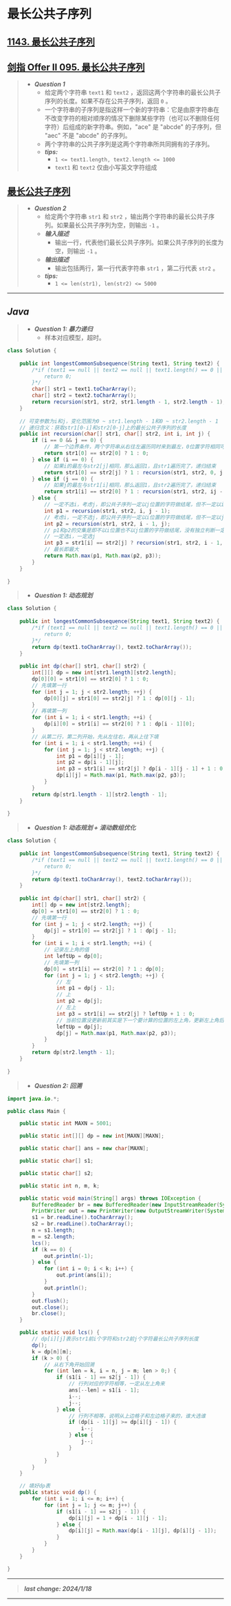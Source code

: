 # 最长公共子序列

## [1143. 最长公共子序列](https://leetcode.cn/problems/longest-common-subsequence/)

## [剑指 Offer II 095. 最长公共子序列](https://leetcode.cn/problems/qJnOS7/)

> - ***Question 1***
>   - 给定两个字符串 `text1` 和 `text2` ，返回这两个字符串的最长公共子序列的长度。如果不存在公共子序列，返回 `0` 。
>   - 一个字符串的子序列是指这样一个新的字符串：它是由原字符串在不改变字符的相对顺序的情况下删除某些字符（也可以不删除任何字符）后组成的新字符串。例如，"ace" 是 "abcde" 的子序列，但 "aec" 不是 "abcde" 的子序列。
>   - 两个字符串的公共子序列是这两个字符串所共同拥有的子序列。
>   - ***tips:***
>     - `1 <= text1.length, text2.length <= 1000`
>     - `text1` 和 `text2` 仅由小写英文字符组成

## [最长公共子序列](https://www.nowcoder.com/practice/4727c06b9ee9446cab2e859b4bb86bb8)

> - ***Question 2***
>   - 给定两个字符串 `str1` 和 `str2` ，输出两个字符串的最长公共子序列。如果最长公共子序列为空，则输出 `-1` 。
>   - ***输入描述***
>     - 输出一行，代表他们最长公共子序列。如果公共子序列的长度为空，则输出 `-1` 。
>   - ***输出描述***
>     - 输出包括两行，第一行代表字符串 `str1` ，第二行代表 `str2` 。
>   - ***tips:***
>     - `1 <= len(str1), len(str2) <= 5000`

---

## *Java*

> - ***Question 1: 暴力递归***
>   - 样本对应模型，超时。

```java
class Solution {
    
    public int longestCommonSubsequence(String text1, String text2) {
        /*if (text1 == null || text2 == null || text1.length() == 0 || text2.length() == 0) {
            return 0;
        }*/
        char[] str1 = text1.toCharArray();
        char[] str2 = text2.toCharArray();
        return recursion(str1, str2, str1.length - 1, str2.length - 1);
    }
    
    // 可变参数为i和j，变化范围为0 ~ str1.length - 1和0 ~ str2.length - 1
    // 递归含义：获取str1[0-i]和str2[0-j]上的最长公共子序列的长度
    public int recursion(char[] str1, char[] str2, int i, int j) {
        if (i == 0 && j == 0) {
            // 第一个边界条件，两个字符串从右往左遍历同时来到最左，0位置字符相同可以纳入公共子序列中
            return str1[0] == str2[0] ? 1 : 0;
        } else if (i == 0) {
            // 如果i的最左与str2[j]相同，那么返回1，且str1遍历完了，递归结束
            return str1[0] == str2[j] ? 1 : recursion(str1, str2, 0, j - 1);
        } else if (j == 0) {
            // 如果j的最左与str1[i]相同，那么返回1，且str2遍历完了，递归结束
            return str1[i] == str2[0] ? 1 : recursion(str1, str2, ij - 1, 0);
        } else {
            // 一定不选i，考虑j，即公共子序列一定以j位置的字符做结尾，但不一定以i位置的字符做结尾
            int p1 = recursion(str1, str2, i, j - 1);
            // 考虑i，一定不选j，即公共子序列一定以i位置的字符做结尾，但不一定以j位置的字符做结尾
            int p2 = recursion(str1, str2, i - 1, j);
            // p1和p2的交集是即不以i位置也不以j位置的字符做结尾，没有独立判断一定不选i但一定选j的情况，是因为如果要确定这种情况 就需要遍历str1看看有没有str2[j]，即判断j能不能成为公共子序列中的一员
            // 一定选i，一定选j
            int p3 = str1[i] == str2[j] ? recursion(str1, str2, i - 1, j - 1) + 1 : 0;
            // 最长即最大
            return Math.max(p1, Math.max(p2, p3));
        }
    }
    
}
```

> - ***Question 1: 动态规划***

```java
class Solution {
    
    public int longestCommonSubsequence(String text1, String text2) {
        /*if (text1 == null || text2 == null || text1.length() == 0 || text2.length() == 0) {
            return 0;
        }*/
        return dp(text1.toCharArray(), text2.toCharArray());
    }
    
    public int dp(char[] str1, char[] str2) {
        int[][] dp = new int[str1.length][str2.length];
        dp[0][0] = str1[0] == str2[0] ? 1 : 0;
        // 先填第一行
        for (int j = 1; j < str2.length; ++j) {
            dp[0][j] = str1[0] == str2[j] ? 1 : dp[0][j - 1];
        }
        // 再填第一列
        for (int i = 1; i < str1.length; ++i) {
            dp[i][0] = str1[i] == str2[0] ? 1 : dp[i - 1][0];
        }
        // 从第二行，第二列开始，先从左往右，再从上往下填
        for (int i = 1; i < str1.length; ++i) {
            for (int j = 1; j < str2.length; ++j) {
                int p1 = dp[i][j - 1];
                int p2 = dp[i - 1][j];
                int p3 = str1[i] == str2[j] ? dp[i - 1][j - 1] + 1 : 0;
                dp[i][j] = Math.max(p1, Math.max(p2, p3));
            }
        }
        return dp[str1.length - 1][str2.length - 1];
    }
    
}
```

> - ***Question 1: 动态规划 + 滚动数组优化***

```java
class Solution {
    
    public int longestCommonSubsequence(String text1, String text2) {
        /*if (text1 == null || text2 == null || text1.length() == 0 || text2.length() == 0) {
            return 0;
        }*/
        return dp(text1.toCharArray(), text2.toCharArray());
    }
    
    public int dp(char[] str1, char[] str2) {
        int[] dp = new int[str2.length];
        dp[0] = str1[0] == str2[0] ? 1 : 0;
        // 先填第一行
        for (int j = 1; j < str2.length; ++j) {
            dp[j] = str1[0] == str2[j] ? 1 : dp[j - 1];
        }
        for (int i = 1; i < str1.length; ++i) {
            // 记录左上角的值
            int leftUp = dp[0];
            // 先填第一列
            dp[0] = str1[i] == str2[0] ? 1 : dp[0];
            for (int j = 1; j < str2.length; ++j) {
                // 左
                int p1 = dp[j - 1];
                // 上
                int p2 = dp[j];
                // 左上
                int p3 = str1[i] == str2[j] ? leftUp + 1 : 0;
                // 当前位置没更新前其实是下一个要计算的位置的左上角，更新左上角后再更新当前位置
                leftUp = dp[j];
                dp[j] = Math.max(p1, Math.max(p2, p3));
            }
        }
        return dp[str2.length - 1];
    }
    
}
```

> - ***Question 2: 回溯***

```java
import java.io.*;

public class Main {

    public static int MAXN = 5001;

    public static int[][] dp = new int[MAXN][MAXN];

    public static char[] ans = new char[MAXN];

    public static char[] s1;

    public static char[] s2;

    public static int n, m, k;

    public static void main(String[] args) throws IOException {
        BufferedReader br = new BufferedReader(new InputStreamReader(System.in));
        PrintWriter out = new PrintWriter(new OutputStreamWriter(System.out));
        s1 = br.readLine().toCharArray();
        s2 = br.readLine().toCharArray();
        n = s1.length;
        m = s2.length;
        lcs();
        if (k == 0) {
            out.println(-1);
        } else {
            for (int i = 0; i < k; i++) {
                out.print(ans[i]);
            }
            out.println();
        }
        out.flush();
        out.close();
        br.close();
    }

    public static void lcs() {
        // dp[i][j]表示str1前i个字符和str2前j个字符最长公共子序列长度
        dp();
        k = dp[n][m];
        if (k > 0) {
            // 从右下角开始回溯
            for (int len = k, i = n, j = m; len > 0;) {
                if (s1[i - 1] == s2[j - 1]) {
                    // 行列对应的字符相等，一定从左上角来
                    ans[--len] = s1[i - 1];
                    i--;
                    j--;
                } else {
                    // 行列不相等，说明从上边格子和左边格子来的，谁大选谁
                    if (dp[i - 1][j] >= dp[i][j - 1]) {
                        i--;
                    } else {
                        j--;
                    }
                }
            }
        }
    }

    // 填好dp表
    public static void dp() {
        for (int i = 1; i <= n; i++) {
            for (int j = 1; j <= m; j++) {
                if (s1[i - 1] == s2[j - 1]) {
                    dp[i][j] = 1 + dp[i - 1][j - 1];
                } else {
                    dp[i][j] = Math.max(dp[i - 1][j], dp[i][j - 1]);
                }
            }
        }
    }

}
```

---

> ***last change: 2024/1/18***

---
